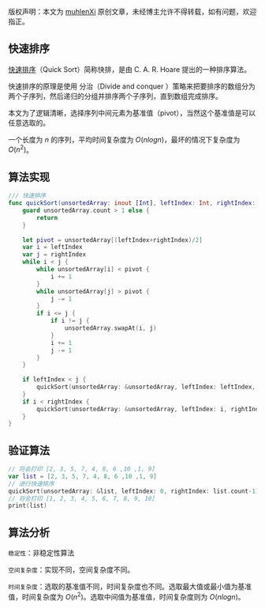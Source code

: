 版权声明：本文为 [muhlenXi](http://www.muhlenxi.com) 原创文章，未经博主允许不得转载，如有问题，欢迎指正。

## 快速排序

[快速排序](https://zh.wikipedia.org/wiki/%E5%BF%AB%E9%80%9F%E6%8E%92%E5%BA%8F)（Quick Sort）简称快排，是由 C. A. R. Hoare 提出的一种排序算法。

快速排序的原理是使用 分治（Divide and conquer ）策略来把要排序的数组分为两个子序列，然后递归的分组并排序两个子序列，直到数组完成排序。

本文为了逻辑清晰，选择序列中间元素为基准值（pivot），当然这个基准值是可以任意选取的。

一个长度为 $n$ 的序列，平均时间复杂度为 $O(n log n)$，最坏的情况下复杂度为 $O(n^2)$。

## 算法实现

```swift
/// 快速排序
func quickSort(unsortedArray: inout [Int], leftIndex: Int, rightIndex: Int){
    guard unsortedArray.count > 1 else {
        return
    }
    
    let pivot = unsortedArray[(leftIndex+rightIndex)/2]
    var i = leftIndex
    var j = rightIndex
    while i < j {
        while unsortedArray[i] < pivot {
            i += 1
        }
        while unsortedArray[j] > pivot {
            j -= 1
        }
        if i <= j {
            if i != j {
                unsortedArray.swapAt(i, j)
            }
            i += 1
            j -= 1
        }
    }
    
    if leftIndex < j {
        quickSort(unsortedArray: &unsortedArray, leftIndex: leftIndex, rightIndex: j)
    }
    if i < rightIndex {
        quickSort(unsortedArray: &unsortedArray, leftIndex: i, rightIndex: rightIndex)
    }
}
```

## 验证算法

```swift
// 将会打印 [2, 3, 5, 7, 4, 8, 6 ,10 ,1, 9]
var list = [2, 3, 5, 7, 4, 8, 6 ,10 ,1, 9]
// 进行快速排序
quickSort(unsortedArray: &list, leftIndex: 0, rightIndex: list.count-1)
// 将会打印 [1, 2, 3, 4, 5, 6, 7, 8, 9, 10]
print(list)
```

## 算法分析

`稳定性`：非稳定性算法

`空间复杂度`：实现不同，空间复杂度不同。

`时间复杂度`：选取的基准值不同，时间复杂度也不同。选取最大值或最小值为基准值，时间复杂度为 $O(n^2)$。选取中间值为基准值，时间复杂度则为 $O(nlogn)$。